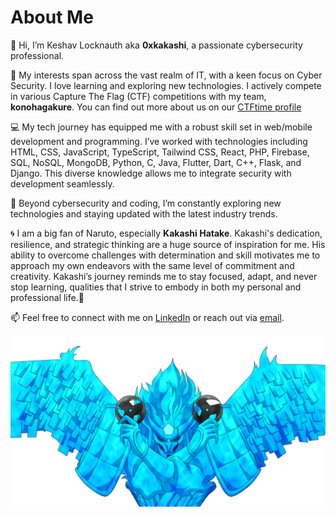 # About Me
👋 Hi, I’m Keshav Locknauth aka **0xkakashi**, a passionate cybersecurity professional.

🌱 My interests span across the vast realm of IT, with a keen focus on Cyber Security. I love learning and exploring new technologies. I actively compete in various Capture The Flag (CTF) competitions with my team, **konohagakure**. You can find out more about us on our [CTFtime profile](https://ctftime.org/team/309244)

💻 My tech journey has equipped me with a robust skill set in web/mobile development and programming. I’ve worked with technologies including HTML, CSS, JavaScript, TypeScript, Tailwind CSS, React, PHP, Firebase, SQL, NoSQL, MongoDB, Python, C, Java, Flutter, Dart, C++, Flask, and Django. This diverse knowledge allows me to integrate security with development seamlessly.

🌟 Beyond cybersecurity and coding, I’m constantly exploring new technologies and staying updated with the latest industry trends.

🌀 I am a big fan of Naruto, especially **Kakashi Hatake**. Kakashi's dedication, resilience, and strategic thinking are a huge source of inspiration for me. His ability to overcome challenges with determination and skill motivates me to approach my own endeavors with the same level of commitment and creativity. Kakashi’s journey reminds me to stay focused, adapt, and never stop learning, qualities that I strive to embody in both my personal and professional life.🥷

📫 Feel free to connect with me on [LinkedIn](https://www.linkedin.com/in/keshav-locknauth/) or reach out via [email](mailto:keshav.locknauth@hotmail.com).

![Kakashi Image](../../../public/favicon/susanoo.png)